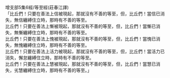 增支部5集6經/等至經(莊春江譯)  
「比丘們！只要在善法上信被現起，那就沒有不善的等至，但，比丘們！當信已消失，無信纏縛住立時，那時有不善的等至。  
比丘們！只要在善法上慚被現起，那就沒有不善的等至，但，比丘們！當慚已消失，無慚纏縛住立時，那時有不善的等至。  
比丘們！只要在善法上愧被現起，那就沒有不善的等至，但，比丘們！當愧已消失，無愧纏縛住立時，那時有不善的等至。  
比丘們！只要在善法上活力被現起，那就沒有不善的等至，但，比丘們！當活力已消失，懈怠纏縛住立時，那時有不善的等至。  
比丘們！只要在善法上慧被現起，那就沒有不善的等至，但，比丘們！當慧已消失，劣慧纏縛住立時，那時有不善的等至。」  
  
  
